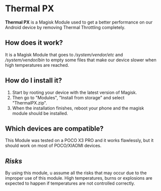 # Thermal PX
**Thermal PX** is a Magisk Module used to get a better performance on our Android device by removing Thermal Throttling completely.


## How does it work?
It is a Magisk Module that goes to */system/vendor/etc* and */system/vendor/bin* to empty some files that make our device slower when high temperatures are reached.


## How do I install it?
1. Start by rooting your device with the latest version of Magisk.
2. Then go to "Modules", "Install from storage" and select "ThermalPX.zip".
3. When the installation finishes, reboot your phone and the magisk module should be installed.  


## Which devices are compatible?
This Module was tested on a POCO X3 PRO and it works flawlessly, but it should work on most of POCO/XIAOMI devices.


## ***Risks***
By using this module, u assume all the risks that may occur due to the improper use of this module. High temperatures, burns or explosions are expected to happen if temperatures are not controlled correctly.
